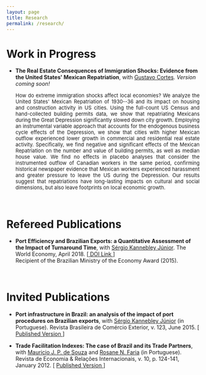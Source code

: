 ```yaml
---
layout: page
title: Research
permalink: /research/
---
```


# Work in Progress

- <b>The Real Estate Consequences of Immigration Shocks: Evidence from the United States' Mexican Repatriation</b>, with <a href="https://sites.google.com/site/cortesgustavos" target="_blank"> Gustavo Cortes</a>. <em>Version coming soon! </em>

   <p style="text-align: justify;"><font size="2"> How do extreme immigration shocks affect local economies? We analyze the United States' Mexican Repatriation of 1930--36 and its impact on housing and construction activity in US cities. Using the full-count US Census and hand-collected building permits data, we show that repatriating Mexicans during the Great Depression significantly slowed down city growth. Employing an instrumental variable approach that accounts for the endogenous business cycle effects of the Depression, we show that cities with higher Mexican outflow experienced lower growth in commercial and residential real estate activity. Specifically, we find negative and significant effects of the Mexican Repatriation on the number and value of building permits, as well as median house value. We find no effects in placebo analyses that consider the instrumented outflow of Canadian workers in the same period, confirming historical newspaper evidence that Mexican workers experienced harassment and greater pressure to leave the US during the Depression. Our results suggest that repatriations have long-lasting impacts on cultural and social dimensions, but also leave footprints on local economic growth. </font></p>

<br>

# Refereed Publications

- <b>Port Efficiency and Brazilian Exports: a Quantitative Assessment of the Impact of Turnaround Time</b>, with <a href="https://scholar.google.com.br/citations?user=dqFJND9idb0C&hl=en" target="_blank"> Sérgio Kannebley Júnior</a>. The World Economy, April 2018. [<a href="https://doi.org/10.1111/twec.12654" target="_blank"> DOI Link </a>] <br> Recipient of the Brazilian Ministry of the Economy Award (2015).

<br>

# Invited Publications

- <b> Port infrastructure in Brazil: an analysis of the impact of port procedures on Brazilian exports</b>, with <a href="https://scholar.google.com.br/citations?user=dqFJND9idb0C&hl=en" target="_blank"> Sérgio Kannebley Júnior</a> (in Portuguese). Revista Brasileira de Comércio Exterior, v. 123, June 2015. [ <a href="/files/research/123_VSSKJ.pdf" target="_blank"><i class="fa fa-file-pdf-o"></i> Published Version </a>]

- <b>Trade Facilitation Indexes: The case of Brazil and its Trade Partners</b>, with <a href="https://scholar.google.com.br/citations?user=ceqK-1QAAAAJ&hl=en" target="_blank">Mauricio J. P. de Souza</a> and <a href="https://scholar.google.com.br/citations?user=bnfF3IEAAAAJ&hl=en" target="_blank">Rosane N. Faria</a> (in Portuguese). Revista de Economia & Relações Internacionais, v. 10, p. 124-141, January 2012. [ <a href="/files/research/indicadores_facilitacao.pdf" target="_blank"><i class="fa fa-file-pdf-o"></i> Published Version </a>]

